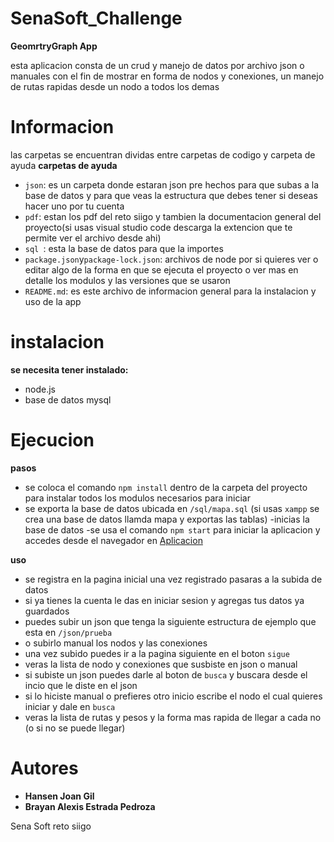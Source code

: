 # SenaSoft_Challenge

**GeomrtryGraph App**

esta aplicacion consta de un crud y manejo de datos por archivo json o manuales con el fin de mostrar en forma de nodos y conexiones, un manejo de rutas rapidas desde un nodo a todos los demas

# Informacion

las carpetas se encuentran dividas entre carpetas de codigo y carpeta de ayuda
**carpetas de ayuda**
- `json`: es un carpeta donde estaran json pre hechos para que subas a la base de datos y para que veas la estructura que debes tener si deseas hacer uno por tu cuenta
- `pdf`: estan los pdf del reto siigo y tambien la documentacion general del proyecto(si usas visual studio code descarga la extencion que te permite ver el archivo desde ahi)
- `sql `: esta la base de datos para que la importes 
- `package.json`y`package-lock.json`: archivos de node por si quieres ver o editar algo de la forma en que se ejecuta el proyecto o ver mas en detalle los modulos y las versiones que se usaron
- `README.md`: es este archivo de informacion general para la instalacion y uso de la app

# instalacion

**se necesita tener instalado:**

- node.js
- base de datos mysql 

# Ejecucion

**pasos**
- se coloca el comando `npm install` dentro de la carpeta del proyecto para instalar todos los modulos necesarios para iniciar
- se exporta la base de datos ubicada en `/sql/mapa.sql` (si usas `xampp` se crea una base de datos llamda mapa y exportas las tablas)
-inicias la base de datos
-se usa el comando `npm start` para iniciar la aplicacion y accedes desde el navegador en [Aplicacion](http://localhost:3000/)


**uso**
- se registra en la pagina inicial una vez registrado pasaras a la subida de datos
- si ya tienes la cuenta le das en iniciar sesion y agregas tus datos ya guardados
- puedes subir un json que tenga la siguiente estructura de ejemplo que esta en `/json/prueba`
- o subirlo manual los nodos y las conexiones
- una vez subido puedes ir a la pagina siguiente en el boton `sigue`
- veras la lista de nodo y conexiones que susbiste en json o manual
- si subiste un json puedes darle al boton de `busca` y buscara desde el incio que le diste en el json
- si lo hiciste manual o prefieres otro inicio escribe el nodo el cual quieres iniciar y dale en `busca`
- veras la lista de rutas y pesos y la forma mas rapida de llegar a cada no (o si no se puede llegar)

# Autores
- **Hansen Joan Gil**
- **Brayan Alexis Estrada Pedroza**

Sena Soft reto siigo
